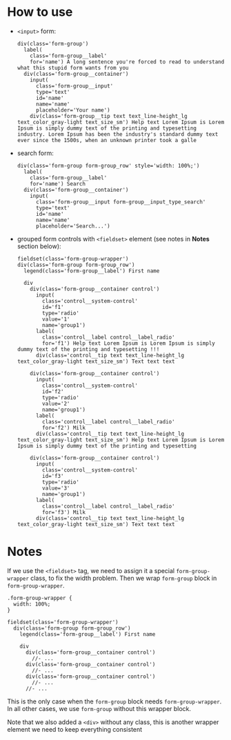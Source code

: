 # How to use

- `<input>` form:
  ```pug
  div(class='form-group')
    label(
      class='form-group__label' 
      for='name') A long sentence you're forced to read to understand what this stupid form wants from you
    div(class='form-group__container')
      input(
        class='form-group__input' 
        type='text' 
        id='name' 
        name='name' 
        placeholder='Your name')
      div(class='form-group__tip text text_line-height_lg text_color_gray-light text_size_sm') Help text Lorem Ipsum is Lorem Ipsum is simply dummy text of the printing and typesetting industry. Lorem Ipsum has been the industry's standard dummy text ever since the 1500s, when an unknown printer took a galle
  ```

- search form:
  ```pug
  div(class='form-group form-group_row' style='width: 100%;')
    label(
      class='form-group__label' 
      for='name') Search
    div(class='form-group__container')
      input(
        class='form-group__input form-group__input_type_search' 
        type='text' 
        id='name' 
        name='name' 
        placeholder='Search...')
  ```

- grouped form controls with `<fieldset>` element (see notes in **Notes** section below): 
  ```pug
  fieldset(class='form-group-wrapper')
  div(class='form-group form-group_row')
    legend(class='form-group__label') First name

    div
      div(class='form-group__container control')
        input(
          class='control__system-control'
          id='f1' 
          type='radio'
          value='1'  
          name='group1')
        label(
          class='control__label control__label_radio' 
          for='f1') Help text Lorem Ipsum is Lorem Ipsum is simply dummy text of the printing and typesetting !!!
        div(class='control__tip text text_line-height_lg text_color_gray-light text_size_sm') Text text text

      div(class='form-group__container control')
        input(
          class='control__system-control'
          id='f2' 
          type='radio'  
          value='2'
          name='group1')
        label(
          class='control__label control__label_radio' 
          for='f2') Milk
        div(class='control__tip text text_line-height_lg text_color_gray-light text_size_sm') Help text Lorem Ipsum is Lorem Ipsum is simply dummy text of the printing and typesetting

      div(class='form-group__container control')
        input(
          class='control__system-control'
          id='f3' 
          type='radio' 
          value='3' 
          name='group1')
        label(
          class='control__label control__label_radio'
          for='f3') Milk
        div(class='control__tip text text_line-height_lg text_color_gray-light text_size_sm') Text text text      
  ```

# Notes

If we use the `<fieldset>` tag, we need to assign it a special `form-group-wrapper` class, to fix the width problem. Then we wrap `form-group` block in `form-group-wrapper`.

```pug
.form-group-wrapper {
  width: 100%;
}
```

```pug
fieldset(class='form-group-wrapper')
  div(class='form-group form-group_row')
    legend(class='form-group__label') First name

    div
      div(class='form-group__container control')
        //- ...
      div(class='form-group__container control')
        //- ...
      div(class='form-group__container control')
        //- ...
      //- ...
```

This is the only case when the `form-group` block needs `form-group-wrapper`. In all other cases, we use `form-group` without this wrapper block.

Note that we also added a `<div>` without any class, this is another wrapper element we need to keep everything consistent